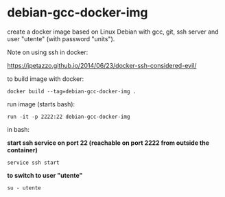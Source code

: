 # debian-gcc-docker-img
create a docker image based on Linux Debian with gcc, git, ssh server and user "utente" (with password "units").

Note on using ssh in docker:

https://jpetazzo.github.io/2014/06/23/docker-ssh-considered-evil/


to build image with docker:
```
docker build --tag=debian-gcc-docker-img .
```

run image (starts bash):
```
run -it -p 2222:22 debian-gcc-docker-img
```
in bash:

**start ssh service on port 22 (reachable on port 2222 from outside the container)**
```
service ssh start 
```
**to switch to user "utente"**
```
su - utente
```

